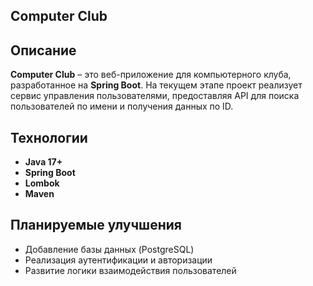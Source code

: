 ## Computer Club

## Описание
**Computer Club** – это веб-приложение для компьютерного клуба, разработанное на **Spring Boot**. На текущем этапе проект реализует сервис управления пользователями, предоставляя API для поиска пользователей по имени и получения данных по ID.

## Технологии
- **Java 17+**
- **Spring Boot**
- **Lombok**
- **Maven**

## Планируемые улучшения
- Добавление базы данных (PostgreSQL)
- Реализация аутентификации и авторизации
- Развитие логики взаимодействия пользователей
